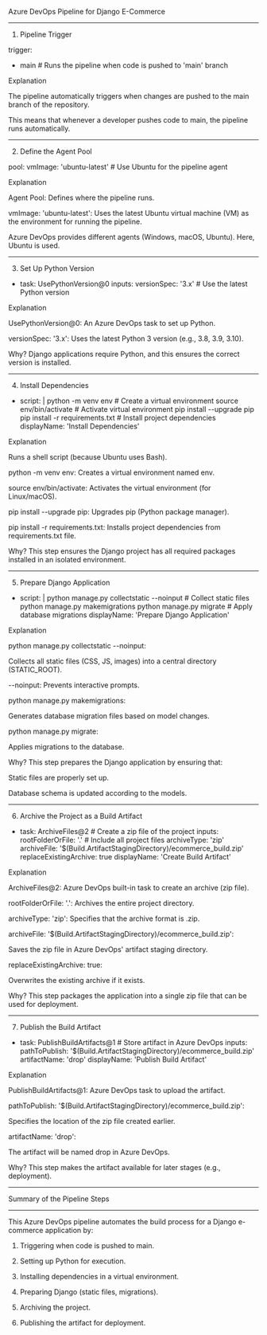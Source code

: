 Azure DevOps Pipeline for Django E-Commerce

---

1. Pipeline Trigger

trigger:
- main  # Runs the pipeline when code is pushed to 'main' branch

Explanation

The pipeline automatically triggers when changes are pushed to the main branch of the repository.

This means that whenever a developer pushes code to main, the pipeline runs automatically.



---

2. Define the Agent Pool

pool:
  vmImage: 'ubuntu-latest'  # Use Ubuntu for the pipeline agent

Explanation

Agent Pool: Defines where the pipeline runs.

vmImage: 'ubuntu-latest': Uses the latest Ubuntu virtual machine (VM) as the environment for running the pipeline.

Azure DevOps provides different agents (Windows, macOS, Ubuntu). Here, Ubuntu is used.



---

3. Set Up Python Version

- task: UsePythonVersion@0
  inputs:
    versionSpec: '3.x'  # Use the latest Python version

Explanation

UsePythonVersion@0: An Azure DevOps task to set up Python.

versionSpec: '3.x': Uses the latest Python 3 version (e.g., 3.8, 3.9, 3.10).

Why? Django applications require Python, and this ensures the correct version is installed.



---

4. Install Dependencies

- script: |
    python -m venv env  # Create a virtual environment
    source env/bin/activate  # Activate virtual environment
    pip install --upgrade pip
    pip install -r requirements.txt  # Install project dependencies
  displayName: 'Install Dependencies'

Explanation

Runs a shell script (because Ubuntu uses Bash).

python -m venv env: Creates a virtual environment named env.

source env/bin/activate: Activates the virtual environment (for Linux/macOS).

pip install --upgrade pip: Upgrades pip (Python package manager).

pip install -r requirements.txt: Installs project dependencies from requirements.txt file.

Why? This step ensures the Django project has all required packages installed in an isolated environment.



---

5. Prepare Django Application

- script: |
    python manage.py collectstatic --noinput  # Collect static files
    python manage.py makemigrations
    python manage.py migrate  # Apply database migrations
  displayName: 'Prepare Django Application'

Explanation

python manage.py collectstatic --noinput:

Collects all static files (CSS, JS, images) into a central directory (STATIC_ROOT).

--noinput: Prevents interactive prompts.


python manage.py makemigrations:

Generates database migration files based on model changes.


python manage.py migrate:

Applies migrations to the database.


Why? This step prepares the Django application by ensuring that:

Static files are properly set up.

Database schema is updated according to the models.




---

6. Archive the Project as a Build Artifact

- task: ArchiveFiles@2  # Create a zip file of the project
  inputs:
    rootFolderOrFile: '.'  # Include all project files
    archiveType: 'zip'
    archiveFile: '$(Build.ArtifactStagingDirectory)/ecommerce_build.zip'
    replaceExistingArchive: true
  displayName: 'Create Build Artifact'

Explanation

ArchiveFiles@2: Azure DevOps built-in task to create an archive (zip file).

rootFolderOrFile: '.': Archives the entire project directory.

archiveType: 'zip': Specifies that the archive format is .zip.

archiveFile: '$(Build.ArtifactStagingDirectory)/ecommerce_build.zip':

Saves the zip file in Azure DevOps' artifact staging directory.


replaceExistingArchive: true:

Overwrites the existing archive if it exists.


Why? This step packages the application into a single zip file that can be used for deployment.



---

7. Publish the Build Artifact

- task: PublishBuildArtifacts@1  # Store artifact in Azure DevOps
  inputs:
    pathToPublish: '$(Build.ArtifactStagingDirectory)/ecommerce_build.zip'
    artifactName: 'drop'
  displayName: 'Publish Build Artifact'

Explanation

PublishBuildArtifacts@1: Azure DevOps task to upload the artifact.

pathToPublish: '$(Build.ArtifactStagingDirectory)/ecommerce_build.zip':

Specifies the location of the zip file created earlier.


artifactName: 'drop':

The artifact will be named drop in Azure DevOps.


Why? This step makes the artifact available for later stages (e.g., deployment).



---

Summary of the Pipeline Steps


---

This Azure DevOps pipeline automates the build process for a Django e-commerce application by:

1. Triggering when code is pushed to main.


2. Setting up Python for execution.


3. Installing dependencies in a virtual environment.


4. Preparing Django (static files, migrations).


5. Archiving the project.


6. Publishing the artifact for deployment.
